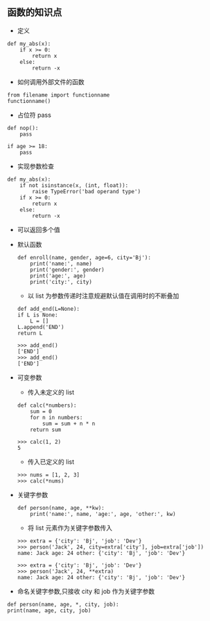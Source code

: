 ## 函数的知识点

* 定义
```
def my_abs(x):
    if x >= 0:
        return x
    else:
        return -x
```

* 如何调用外部文件的函数
```
from filename import functionname
functionname()
```

* 占位符 pass
```
def nop():
    pass
```
```
if age >= 18:
    pass
```

* 实现参数检查
```
def my_abs(x):
    if not isinstance(x, (int, float)):
        raise TypeError('bad operand type')
    if x >= 0:
        return x
    else:
        return -x
```

* 可以返回多个值

* 默认函数
    ```
    def enroll(name, gender, age=6, city='Bj'):
        print('name:', name)
        print('gender:', gender)
        print('age:', age)
        print('city:', city)
    ```
    * 以 list 为参数传递时注意规避默认值在调用时的不断叠加
    ```
    def add_end(L=None):
    if L is None:
        L = []
    L.append('END')
    return L
    ```
    ```
    >>> add_end()
    ['END']
    >>> add_end()
    ['END']
    ```
* 可变参数
    * 传入未定义的 list
    ```
    def calc(*numbers):
        sum = 0
        for n in numbers:
            sum = sum + n * n
        return sum
    ```
    ```
    >>> calc(1, 2)
    5
    ```
    * 传入已定义的 list
    ```
    >>> nums = [1, 2, 3]
    >>> calc(*nums)
    ```

*  关键字参数
    ```
    def person(name, age, **kw):
        print('name:', name, 'age:', age, 'other:', kw)
    ```
    * 将 list 元素作为关键字参数传入
    ```
    >>> extra = {'city': 'Bj', 'job': 'Dev'}
    >>> person('Jack', 24, city=extra['city'], job=extra['job'])
    name: Jack age: 24 other: {'city': 'Bj', 'job': 'Dev'}
    ```
    ```
    >>> extra = {'city': 'Bj', 'job': 'Dev'}
    >>> person('Jack', 24, **extra)
    name: Jack age: 24 other: {'city': 'Bj', 'job': 'Dev'}
    ```

* 命名关键字参数,只接收 city 和 job 作为关键字参数
```
def person(name, age, *, city, job):
print(name, age, city, job)
```
